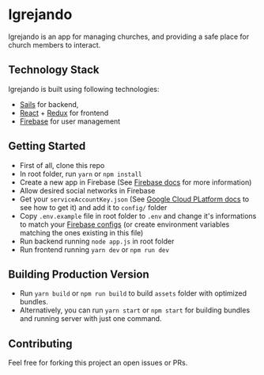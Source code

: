 # Igrejando

Igrejando is an app for managing churches, and providing a safe place for church members to interact.
 
## Technology Stack

Igrejando is built using following technologies:

* [Sails](http://sailsjs.org/) for backend,
* [React](https://reactjs.org/) + [Redux](https://redux.js.org/) for frontend
* [Firebase](https://firebase.google.com/) for user management

## Getting Started

* First of all, clone this repo
* In root folder, run `yarn` or `npm install`
* Create a new app in Firebase (See [Firebase docs](https://firebase.google.com/docs/?authuser=0) for more information)
* Allow desired social networks in Firebase
* Get your `serviceAccountKey.json` 
(See [Google Cloud PLatform docs](https://cloud.google.com/compute/docs/access/create-enable-service-accounts-for-instances#createanewserviceaccount) 
to see how to get it) and add it to `config/` folder
* Copy `.env.example` file in root folder to `.env` and change it's informations to match your [Firebase configs](https://firebase.google.com/docs/web/setup?authuser=0) 
(or create environment variables matching the ones existing in this file)
* Run backend running `node app.js` in root folder
* Run frontend running `yarn dev` or `npm run dev`

## Building Production Version
 
* Run `yarn build` or `npm run build` to build `assets` folder with optimized bundles.
* Alternatively, you can run `yarn start` or `npm start` for building bundles and running server with just one command.
 
## Contributing

Feel free for forking this project an open issues or PRs.
